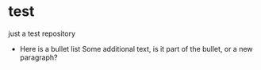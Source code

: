 # test
just a test repository

* Here is a bullet list
Some additional text, is it part of the bullet, or a new paragraph?
